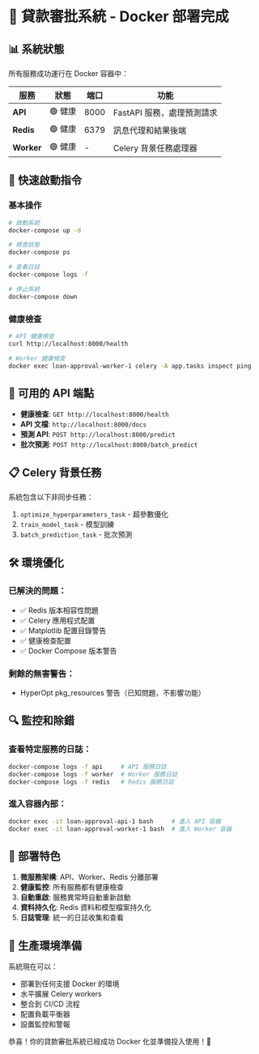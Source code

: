 # 🎉 貸款審批系統 - Docker 部署完成

## 📊 系統狀態
所有服務成功運行在 Docker 容器中：

| 服務 | 狀態 | 端口 | 功能 |
|------|------|------|------|
| **API** | 🟢 健康 | 8000 | FastAPI 服務，處理預測請求 |
| **Redis** | 🟢 健康 | 6379 | 訊息代理和結果後端 |
| **Worker** | 🟢 健康 | - | Celery 背景任務處理器 |

## 🚀 快速啟動指令

### 基本操作
```bash
# 啟動系統
docker-compose up -d

# 檢查狀態
docker-compose ps

# 查看日誌
docker-compose logs -f

# 停止系統
docker-compose down
```

### 健康檢查
```bash
# API 健康檢查
curl http://localhost:8000/health

# Worker 健康檢查
docker exec loan-approval-worker-1 celery -A app.tasks inspect ping
```

## 🔧 可用的 API 端點

- **健康檢查**: `GET http://localhost:8000/health`
- **API 文檔**: `http://localhost:8000/docs`
- **預測 API**: `POST http://localhost:8000/predict`
- **批次預測**: `POST http://localhost:8000/batch_predict`

## 📋 Celery 背景任務

系統包含以下非同步任務：
1. `optimize_hyperparameters_task` - 超參數優化
2. `train_model_task` - 模型訓練
3. `batch_prediction_task` - 批次預測

## 🛠️ 環境優化

### 已解決的問題：
- ✅ Redis 版本相容性問題
- ✅ Celery 應用程式配置
- ✅ Matplotlib 配置目錄警告
- ✅ 健康檢查配置
- ✅ Docker Compose 版本警告

### 剩餘的無害警告：
- HyperOpt pkg_resources 警告（已知問題，不影響功能）

## 🔍 監控和除錯

### 查看特定服務的日誌：
```bash
docker-compose logs -f api     # API 服務日誌
docker-compose logs -f worker  # Worker 服務日誌
docker-compose logs -f redis   # Redis 服務日誌
```

### 進入容器內部：
```bash
docker exec -it loan-approval-api-1 bash     # 進入 API 容器
docker exec -it loan-approval-worker-1 bash  # 進入 Worker 容器
```

## 🎯 部署特色

1. **微服務架構**: API、Worker、Redis 分離部署
2. **健康監控**: 所有服務都有健康檢查
3. **自動重啟**: 服務異常時自動重新啟動
4. **資料持久化**: Redis 資料和模型檔案持久化
5. **日誌管理**: 統一的日誌收集和查看

## 🚀 生產環境準備

系統現在可以：
- 部署到任何支援 Docker 的環境
- 水平擴展 Celery workers
- 整合到 CI/CD 流程
- 配置負載平衡器
- 設置監控和警報

恭喜！你的貸款審批系統已經成功 Docker 化並準備投入使用！🎊
